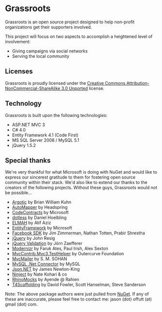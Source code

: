 # Grassroots

Grassroots is an open source project designed to help non-profit organizations get their supporters involved.

This project will focus on two aspects to accomplish a heightened level of involvement:

* Giving campaigns via social networks
* Serving the local community

## Licenses

Grassroots is proudly licensed under the [Creative Commons Attribution-NonCommercial-ShareAlike 3.0 Unported](http://creativecommons.org/licenses/by-nc-sa/3.0/) license.

## Technology

Grassroots is built upon the following technologies:

* ASP.NET MVC 3
* C# 4.0
* Entity Framework 4.1 (Code First)
* MS SQL Server 2008 / MySQL 5.1
* jQuery 1.5.2

## Special thanks

We're very thankful for what Microsoft is doing with NuGet and would like to express our sincerest gratitude to them for
fostering open source community within their stack. We'd also like to extend our thanks to the creators of the following
projects. Without these guys, Grassroots would not be possible...

* [Argotic](http://argotic.codeplex.com/) by Brian William Kuhn
* [AutoMapper](http://automapper.codeplex.com/) by Headspring
* [CodeContracts](http://msdn.microsoft.com/en-us/devlabs/dd491992.aspx) by Microsoft
* [dotless](https://github.com/dotless/dotless) by Daniel Hoelbling
* [ELMAH](http://code.google.com/p/elmah/) by Atif Aziz
* [EntityFramework](http://nuget.org/List/Packages/EntityFramework) by Microsoft
* [Facebook SDK](http://facebooksdk.codeplex.com/) by Jim Zimmerman, Nathan Totten, Prabir Shrestha
* [jQuery](http://jquery.com) by John Resig
* [jQuery Validation](http://bassistance.de/jquery-plugins/jquery-plugin-validation/) by J&ouml;rn Zaefferer
* [Modernizr](http://www.modernizr.com/) by Faruk Ates, Paul Irish, Alex Sexton
* [MvcContrib.Mvc3.TestHelper](http://mvccontrib.codeplex.com/) by Outercurve Foundation
* [MvcMailer](https://github.com/smsohan/MvcMailer) by S. M. SOHAN
* [MySQL .Net Connector](http://www.mysql.com) by MySQL
* [Json.NET](http://james.newtonking.com/projects/json-net.aspx) by James Newton-King
* [Ninject](http://www.ninject.org/) by Nate Kohari & co
* [RhinoMocks](http://www.ayende.com/projects/rhino-mocks.aspx) by Ayende @ Rahien
* [T4Scaffolding](http://nuget.org/List/Packages/T4Scaffolding) by David Fowler, Scott Hanselman, Steve Sanderson

Note: The above package authors were just pulled from [NuGet](http://nuget.org). If any of these are inaccurate, 
please feel free to contact me: jason (dot) offutt (at) gmail (dot) com.